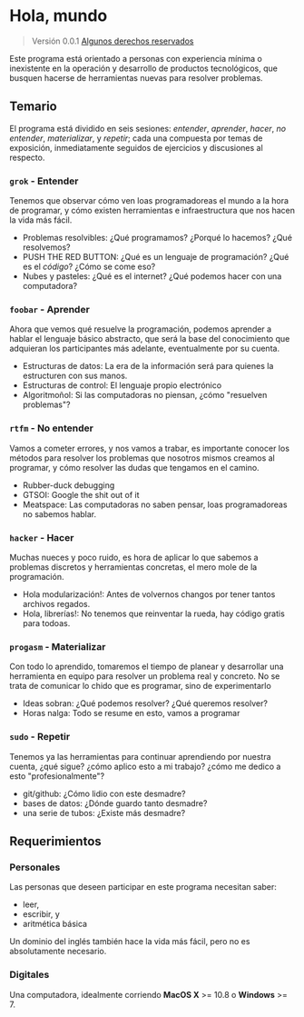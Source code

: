 # Hola, mundo

> Versión 0.0.1
> [Algunos derechos reservados](/LICENSE.md)


Este programa está orientado a personas con experiencia mínima o inexistente en la operación y desarrollo de productos tecnológicos, que busquen hacerse de herramientas nuevas para resolver problemas. 

## Temario
El programa está dividido en seis sesiones: *entender*, *aprender*, *hacer*, *no entender*, *materializar*, y *repetir*; cada una compuesta por temas de exposición, inmediatamente seguidos de ejercicios y discusiones al respecto.

### `grok` - Entender

Tenemos que observar cómo ven loas programadoreas el mundo a la hora de programar, y cómo existen herramientas e infraestructura que nos hacen la vida más fácil.

* Problemas resolvibles: ¿Qué programamos? ¿Porqué lo hacemos? ¿Qué resolvemos?
* PUSH THE RED BUTTON: ¿Qué es un lenguaje de programación? ¿Qué es el *código*? ¿Cómo se come eso?
* Nubes y pasteles: ¿Qué es el internet? ¿Qué podemos hacer con una computadora?

### `foobar` - Aprender

Ahora que vemos qué resuelve la programación, podemos aprender a hablar el lenguaje básico abstracto, que será la base del conocimiento que adquieran los participantes más adelante, eventualmente por su cuenta.

* Estructuras de datos: La era de la información será para quienes la estructuren con sus manos.
* Estructuras de control: El lenguaje propio electrónico
* Algoritmoñol: Si las computadoras no piensan, ¿cómo "resuelven problemas"?

### `rtfm` - No entender

Vamos a cometer errores, y nos vamos a trabar, es importante conocer los métodos para resolver los problemas que nosotros mismos creamos al programar, y cómo resolver las dudas que tengamos en el camino.

* Rubber-duck debugging
* GTSOI: Google the shit out of it
* Meatspace: Las computadoras no saben pensar, loas programadoreas no sabemos hablar.

### `hacker` - Hacer

Muchas nueces y poco ruido, es hora de aplicar lo que sabemos a problemas discretos y herramientas concretas, el mero mole de la programación.

* Hola modularización!: Antes de volvernos changos por tener tantos archivos regados.
* Hola, librerías!: No tenemos que reinventar la rueda, hay código gratis para todoas.

### `progasm` - Materializar

Con todo lo aprendido, tomaremos el tiempo de planear y desarrollar una herramienta en equipo para resolver un problema real y concreto. No se trata de comunicar lo chido que es programar, sino de experimentarlo

* Ideas sobran: ¿Qué podemos resolver? ¿Qué queremos resolver?
* Horas nalga: Todo se resume en esto, vamos a programar

### `sudo` - Repetir

Tenemos ya las herramientas para continuar aprendiendo por nuestra cuenta, ¿qué sigue? ¿cómo aplico esto a mi trabajo? ¿cómo me dedico a esto "profesionalmente"?

* git/github: ¿Cómo lidio con este desmadre?
* bases de datos: ¿Dónde guardo tanto desmadre?
* una serie de tubos: ¿Existe más desmadre?


## Requerimientos

### Personales
Las personas que deseen participar en este programa necesitan saber:

* leer,
* escribir, y
* aritmética básica

Un dominio del inglés también hace la vida más fácil, pero no es absolutamente necesario.

### Digitales

Una computadora, idealmente corriendo **MacOS X** >= 10.8 o **Windows** >= 7.
